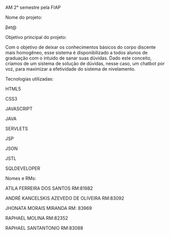 AM 2° semestre pela FIAP

Nome do projeto:

βet@


Objetivo principal do projeto:

Com o objetivo de deixar os conhecimentos básicos do corpo discente mais homogêneo, esse 
sistema é disponibilizado a todos alunos de graduação com o intuido de sanar suas dúvidas. 
Dado este conceito, criamos de um sistema de solução de dúvidas, nesse caso, um chatbot por voz, para 
maximizar a efetividade do sistema de nivelamento.

Tecnologias utilizadas:

HTML5

CSS3

JAVASCRIPT

JAVA

SERVLETS

JSP

JSON

JSTL

SQLDEVELOPER



Nomes e RMs:

ATILA FERREIRA DOS SANTOS RM:81982

ANDRÉ KANCELSKIS AZEVEDO DE OLIVEIRA RM:83092

JHONATA MORAIS MIRANDA RM: 83969

RAPHAEL MOLINA RM:82352

RAPHAEL SANTANTONIO RM:83088
